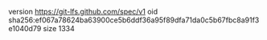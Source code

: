 version https://git-lfs.github.com/spec/v1
oid sha256:ef067a78624ba63900ce5b6ddf36a95f89dfa71da0c5b67fbc8a91f3e1040d79
size 1334

